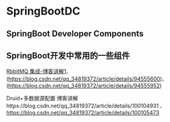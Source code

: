 # SpringBootDC
## SpringBoot Developer Components
## SpringBoot开发中常用的一些组件


[RbbitMQ 集成-博客讲解1](https://blog.csdn.net/qq_34819372/article/details/94555537 )、
  (https://blog.csdn.net/qq_34819372/article/details/94555600)、
  (https://blog.csdn.net/qq_34819372/article/details/94555952)
  
Druid+多数据源配置
  博客讲解https://blog.csdn.net/qq_34819372/article/details/100104931 、https://blog.csdn.net/qq_34819372/article/details/100105473
